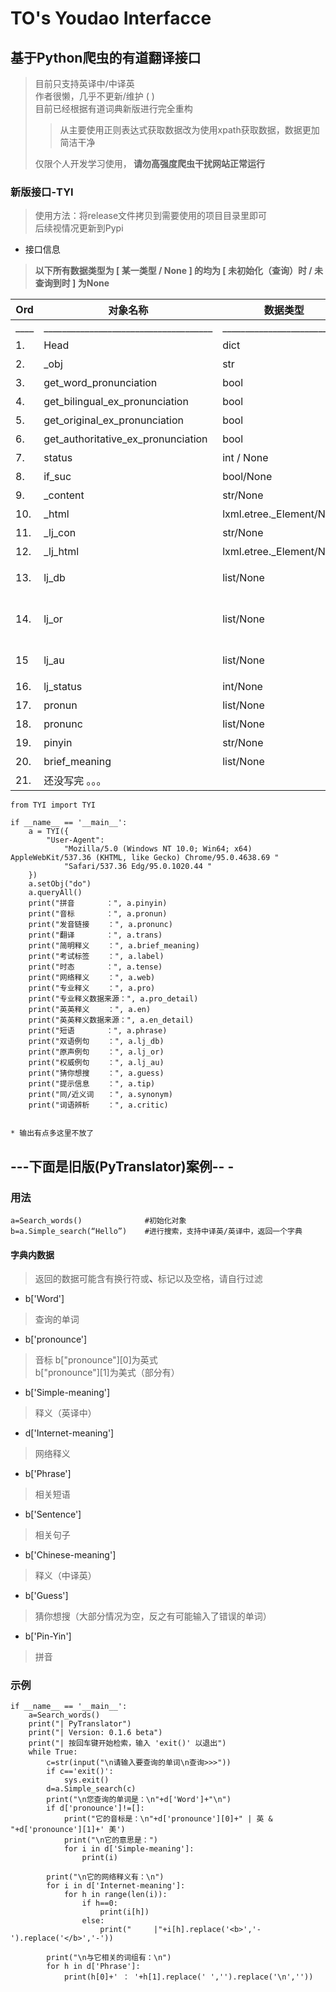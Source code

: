 # TO's Youdao Interfacce
## 基于Python爬虫的有道翻译接口
> 目前只支持英译中/中译英 \
> 作者很懒，几乎不更新/维护 (  ) \
> 目前已经根据有道词典新版进行完全重构
> > 从主要使用正则表达式获取数据改为使用xpath获取数据，数据更加简洁干净 
>
> 
> 仅限个人开发学习使用，<b> 请勿高强度爬虫干扰网站正常运行 </b>

### 新版接口-TYI

> 使用方法：将release文件拷贝到需要使用的项目目录里即可 \
> 后续视情况更新到Pypi

* 接口信息
> <b>以下所有数据类型为 [ 某一类型 / None ] 的均为 [ 未初始化（查询）时 / 未查询到时 ] 为None </b>

| Ord  | 对象名称 | 数据类型 | 数据结构 | 备注     |
| ----- |------ | -------- | ------- |--------|
| ____      |  _____________________________________     |___________________________       |_________________________________________________________________              | ___________________________________________________________________________      |
| 1.    |Head      | dict     | {"User-Agent" : . . . ( str ) }| 填写有效Header，默认为"Mediapartners-Google"|  
| 2.    |_obj |str | 无     | 通过设置函数修改，不建议自行调用修改 |
| 3.    |get_word_pronunciation | bool | 无 |值为True时会在单词发音list中添加声音文件链接，默认为True|
| 4.    |get_bilingual_ex_pronunciation|bool | 无 |值为True时会在双语例句list中添加声音文件链接，默认为True|
| 5.    |get_original_ex_pronunciation |bool |无 | 值为True时会在原声例句list中添加声音文件链接，默认为True|
| 6.    |get_authoritative_ex_pronunciation |bool |无 | 值为True时会在权威例句list中添加声音文件链接，默认为True|
| 7.    |status |int / None |无 |</b>上一次查询的 <b> 新版数据 </b> http返回值 |
| 8.    |if_suc |bool/None |无 |判断上一次查询是否成功（似乎并没有什么用）|
| 9.    |_content|str/None |html|<b> 新版网页源数据 </b> |
| 10.   | _html | lxml.etree._Element/None | —— | _content经过lxml 中etree解析后的数据；|
| 11.   |_lj_con | str/None | html | </b>上一次查询的 <b> 旧版数据 </b> |
| 12.   | _lj_html | lxml.etree._Element/None | —— |_lj_con经过lxml 中etree解析后的数据；|
| 13.   |lj_db|list/None    | [ [ '1' , '2' , '3' , '4' , '5'  ] , [ . . . ] , . . . ] | 1为例句，2为译句，3为来源，4为英式发音，5为美式发音，若get_bilingual_ex_pronunciation=False则没有4、5|
| 14.   | lj_or | list/None | [ [ '1' , '2' , '3' , '4' （, '5'）  ] , [ . . . ] , . . . ] | 1为例句，若有译句则2为译句，3为来源（向后推），否则2为来源，3为英式发音，4为美式，若get_original_ex_pronunciation=False则没有3、4、（ 5 ） |
| 15  |lj_au | list/None|  [ [ '1' , '2' , '3' , '4'  ] , [ . . . ] , . . . ] |1为例句，2为来源，3为英式发音，4为美式发音，若get_authoritative_ex_pronunciation=False则没有3、4|
| 16.   |lj_status|int/None|无 |值表示例句获取情况（http码）（好像也没什么用）|
| 17.   |pronun|list/None |[ 'Eng' , 'Ame' ] |一般有两个值，前一个为英式发音音标，后一个为美式|
| 18.   |pronunc|list/None|['linkEn','linkAme']|一般有两个值，前一个为英式发音链接，后一个为美式|
| 19.   |pinyin |str/None |  'pinyin'  | 一般有一个值，为拼音 |
| 20.   |brief_meaning |list/None|[ ('1', { '2' : 'a' } ) , . .  . ] |1为词性或序号，2为译文，a为释义 |
| 21. | 还没写完 。。。|


~~~
from TYI import TYI

if __name__ == '__main__':
    a = TYI({
        "User-Agent":
            "Mozilla/5.0 (Windows NT 10.0; Win64; x64) AppleWebKit/537.36 (KHTML, like Gecko) Chrome/95.0.4638.69 "
            "Safari/537.36 Edg/95.0.1020.44 "
    })
    a.setObj("do")
    a.queryAll()
    print("拼音       ：", a.pinyin)
    print("音标       ：", a.pronun)
    print("发音链接    ：", a.pronunc)
    print("翻译       ：", a.trans)
    print("简明释义    ：", a.brief_meaning)
    print("考试标签    ：", a.label)
    print("时态       ：", a.tense)
    print("网络释义    ：", a.web)
    print("专业释义    ：", a.pro)
    print("专业释义数据来源：", a.pro_detail)
    print("英英释义    ：", a.en)
    print("英英释义数据来源：", a.en_detail)
    print("短语       ：", a.phrase)
    print("双语例句    ：", a.lj_db)
    print("原声例句    ：", a.lj_or)
    print("权威例句    ：", a.lj_au)
    print("猜你想搜    ：", a.guess)
    print("提示信息    ：", a.tip)
    print("同/近义词   ：", a.synonym)
    print("词语辨析    ：", a.critic)


* 输出有点多这里不放了

~~~


## ---下面是旧版(PyTranslator)案例-- -

### 用法
~~~
a=Search_words()              #初始化对象
b=a.Simple_search(“Hello”)    #进行搜索，支持中译英/英译中，返回一个字典
~~~
#### 字典内数据
> 返回的数据可能含有换行符或<b>、</b>标记以及空格，请自行过滤
* b['Word']
> 查询的单词
* b['pronounce']
> 音标
> b["pronounce"][0]为英式 \
> b["pronounce"][1]为美式（部分有）
* b['Simple-meaning']
> 释义（英译中）
* d['Internet-meaning']
> 网络释义
* b['Phrase']
> 相关短语
* b['Sentence']
> 相关句子
* b['Chinese-meaning']
> 释义（中译英）
* b['Guess']
> 猜你想搜（大部分情况为空，反之有可能输入了错误的单词）
* b['Pin-Yin']
> 拼音 

### 示例
~~~
if __name__ == '__main__':
    a=Search_words()
    print("| PyTranslator")
    print("| Version: 0.1.6 beta")
    print("| 按回车键开始检索，输入 'exit()' 以退出")
    while True:
        c=str(input("\n请输入要查询的单词\n查询>>>"))
        if c=='exit()':
            sys.exit()
        d=a.Simple_search(c)
        print("\n您查询的单词是：\n"+d['Word']+"\n")
        if d['pronounce']!=[]:
            print("它的音标是：\n"+d['pronounce'][0]+" | 英 & "+d['pronounce'][1]+' 美')
            print("\n它的意思是：")
            for i in d['Simple-meaning']:
                print(i)

        print("\n它的网络释义有：\n")
        for i in d['Internet-meaning']:
            for h in range(len(i)):
                if h==0:
                    print(i[h])
                else:
                    print("     |"+i[h].replace('<b>','-').replace('</b>','-'))

        print("\n与它相关的词组有：\n")
        for h in d['Phrase']:
            print(h[0]+' ： '+h[1].replace(' ','').replace('\n',''))
            
~~~
